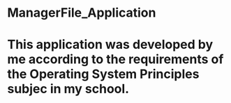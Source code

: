 # ManagerFile_Application
# This application was developed by me according to the requirements of the Operating System Principles subjec in my school.
